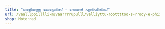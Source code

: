```yaml
---
title: "വെളിയത്തു മോട്ടോർസ് - റോയൽ എൻഫീൽഡ്"
url: /vaalllppilllli-muvaarrrrupulll/velliyttu-moottttoo-s-rrooy-e-phii-dd/
shop: Motorrad
---
```

